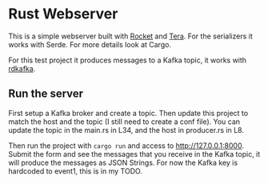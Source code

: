 # Rust Webserver

This is a simple webserver built with [Rocket](https://rocket.rs/) and [Tera](https://keats.github.io/tera/docs/). For the serializers
it works with Serde. For more details look at Cargo.

For this test project it produces messages to a Kafka topic, it works with [rdkafka](https://github.com/fede1024/rust-rdkafka).

## Run the server

First setup a Kafka broker and create a topic. Then update this project to match the host and the topic (I still need to create a conf file). You can update
the topic in the main.rs in L34, and the host in producer.rs in L8.

Then run the project with `cargo run` and access to http://127.0.0.1:8000. Submit the form and see the messages that you receive in the Kafka topic, it will
produce the messages as JSON Strings. For now the Kafka key is hardcoded to event1, this is in my TODO.
